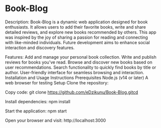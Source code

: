 # Book-Blog
Description:
Book-Blog is a dynamic web application designed for book enthusiasts. It allows users to add their favorite books, write and share detailed reviews, and explore new books recommended by others. This app was inspired by the joy of sharing a passion for reading and connecting with like-minded individuals. Future development aims to enhance social interaction and discovery features.

Features: 
Add and manage your personal book collection.
Write and publish reviews for books you’ve read.
Browse and discover new books based on user recommendations.
Search functionality to quickly find books by title or author.
User-friendly interface for seamless browsing and interaction.
Installation and Usage Instructions
Prerequisites
Node.js (v14 or later)
A web browser for testing
Setup
Clone the repository:

Copy code:
git clone https://github.com/eDzikunu/Book-Blog.gitcd

Install dependencies:
npm install

Start the application:
npm start

Open your browser and visit:
http://localhost:3000

